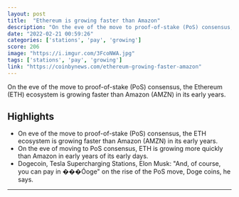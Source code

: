 ```yaml
---
layout: post
title:  "Ethereum is growing faster than Amazon"
description: "On the eve of the move to proof-of-stake (PoS) consensus, the Ethereum (ETH) ecosystem is growing faster than Amazon (AMZN) in its early years."
date: "2022-02-21 00:59:26"
categories: ['stations', 'pay', 'growing']
score: 206
image: "https://i.imgur.com/3FcoNWA.jpg"
tags: ['stations', 'pay', 'growing']
link: "https://coinbynews.com/ethereum-growing-faster-amazon"
---
```


On the eve of the move to proof-of-stake (PoS) consensus, the Ethereum (ETH) ecosystem is growing faster than Amazon (AMZN) in its early years.

## Highlights

- On eve of the move to proof-of-stake (PoS) consensus, the ETH ecosystem is growing faster than Amazon (AMZN) in its early years.
- On the eve of moving to PoS consensus, ETH is growing more quickly than Amazon in early years of its early days.
- Dogecoin, Tesla Supercharging Stations, Elon Musk: "And, of course, you can pay in ���Óoge" on the rise of the PoS move, Doge coins, he says.

---
